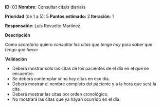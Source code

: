 **ID:** 03 **Nombre:** Consultar cita/s diaria/s

**Prioridad** (de 1 a 5): 5 **Puntos estimado:** 2 **Iteración:** 1

**Responsable:** Luis Revuelto Martínez

**Descripción**

Como *secretario* quiero *consultar las citas que tengo hoy* para *saber que tengo que hacer*

**Validación**

- Deberá mostrar solo las citas de los pacientes de el día en el que se encuentre.
- Se deberá contemplar si no hay citas en ese día.
- Deberá mostrar el nombre completo del paciente y a la hora que será la cita.
- Deberá mostrar las citas por orden cronológico.
- No mostrará las citas que ya hayan ocurrido en el día.
